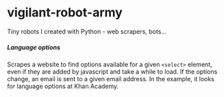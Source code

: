 # vigilant-robot-army
Tiny robots I created with Python - web scrapers, bots...


##### Language options
Scrapes a website to find options available for a given `<select>` element, even if they are added by javascript and take a while to load. If the options change, an email is sent to a given email address. 
In the example, it looks for language options at Khan Academy.
